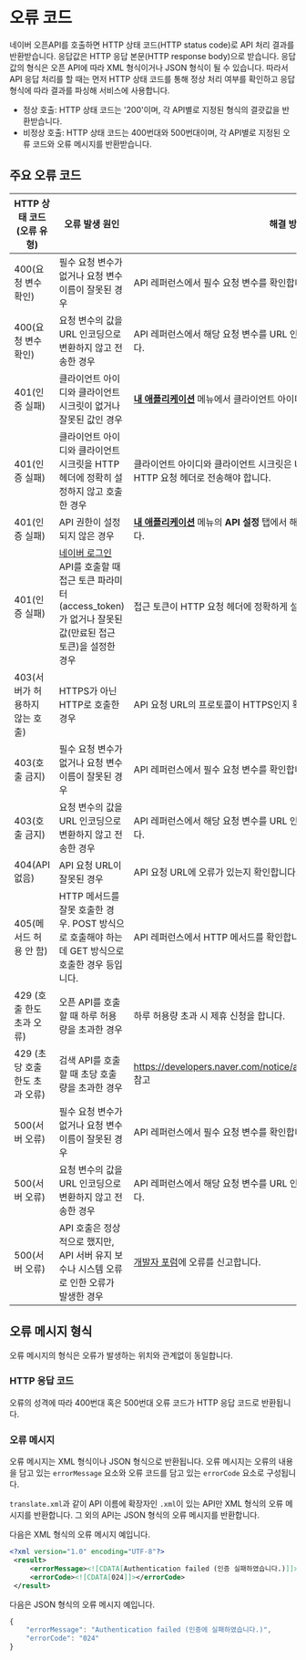 # 오류 코드

네이버 오픈API를 호출하면 HTTP 상태 코드(HTTP status code)로 API 처리 결과를 반환받습니다. 응답값은 HTTP 응답 본문(HTTP response body)으로 받습니다. 응답값의 형식은 오픈 API에 따라 XML 형식이거나 JSON 형식이 될 수 있습니다. 따라서 API 응답 처리를 할 때는 먼저 HTTP 상태 코드를 통해 정상 처리 여부를 확인하고 응답 형식에 따라 결과를 파싱해 서비스에 사용합니다.

- 정상 호출: HTTP 상태 코드는 '200'이며, 각 API별로 지정된 형식의 결괏값을 반환받습니다.
- 비정상 호출: HTTP 상태 코드는 400번대와 500번대이며, 각 API별로 지정된 오류 코드와 오류 메시지를 반환받습니다.

## 주요 오류 코드

|HTTP 상태 코드(오류 유형)|오류 발생 원인|해결 방법|
|---|------|------|
|400(요청 변수 확인)|필수 요청 변수가 없거나 요청 변수 이름이 잘못된 경우|API 레퍼런스에서 필수 요청 변수를 확인합니다.|
|400(요청 변수 확인)|요청 변수의 값을 URL 인코딩으로 변환하지 않고 전송한 경우|API 레퍼런스에서 해당 요청 변수를 URL 인코딩으로 변환해야 하는지 확인합니다.|
|401(인증 실패)|클라이언트 아이디와 클라이언트 시크릿이 없거나 잘못된 값인 경우|**[내 애플리케이션](https://developers.naver.com/apps/#/list)** 메뉴에서 클라이언트 아이디와 클라이언트 시크릿을 확인합니다.|
|401(인증 실패)|클라이언트 아이디와 클라이언트 시크릿을 HTTP 헤더에 정확히 설정하지 않고 호출한 경우|클라이언트 아이디와 클라이언트 시크릿은 URL이나 폼이 아니라 지정된 이름의 HTTP 요청 헤더로 전송해야 합니다.|
|401(인증 실패)|API 권한이 설정되지 않은 경우|**[내 애플리케이션](https://developers.naver.com/apps/#/list)** 메뉴의 **API 설정** 탭에서 해당 API가 추가되어 있는지 확인합니다.|
|401(인증 실패)|[네이버 로그인](https://developers.naver.com/products/login/api/api.md) API를 호출할 때 접근 토큰 파라미터(access_token)가 없거나 잘못된 값(만료된 접근 토큰)을 설정한 경우|접근 토큰이 HTTP 요청 헤더에 정확하게 설정됐는지, 값이 유효한지 확인합니다.|
|403(서버가 허용하지 않는 호출)|HTTPS가 아닌 HTTP로 호출한 경우|API 요청 URL의 프로토콜이 HTTPS인지 확인합니다.|
|403(호출 금지)|필수 요청 변수가 없거나 요청 변수 이름이 잘못된 경우|API 레퍼런스에서 필수 요청 변수를 확인합니다.|
|403(호출 금지)|요청 변수의 값을 URL 인코딩으로 변환하지 않고 전송한 경우|API 레퍼런스에서 해당 요청 변수를 URL 인코딩으로 변환해야 하는지 확인합니다.|
|404(API 없음)|API 요청 URL이 잘못된 경우|API 요청 URL에 오류가 있는지 확인합니다.|
|405(메서드 허용 안 함)|HTTP 메서드를 잘못 호출한 경우.  POST 방식으로 호출해야 하는데 GET 방식으로 호출한 경우 등입니다.|API 레퍼런스에서 HTTP 메서드를 확인합니다.|
|429 (호출 한도 초과 오류)|오픈 API를 호출할 때 하루 허용량을 초과한 경우|하루 허용량 초과 시 제휴 신청을 합니다.|
|429 (초당 호출 한도 초과 오류)|검색 API를 호출할 때 초당 호출량을 초과한 경우|<https://developers.naver.com/notice/article/10000000000030659365> 참고|
|500(서버 오류)|필수 요청 변수가 없거나 요청 변수 이름이 잘못된 경우|API 레퍼런스에서 필수 요청 변수를 확인합니다.|
|500(서버 오류)|요청 변수의 값을 URL 인코딩으로 변환하지 않고 전송한 경우|API 레퍼런스에서 해당 요청 변수를 URL 인코딩으로 변환해야 하는지 확인합니다.|
|500(서버 오류)|API 호출은 정상적으로 했지만, API 서버 유지 보수나 시스템 오류로 인한 오류가 발생한 경우|[개발자 포럼](https://developers.naver.com/forum)에 오류를 신고합니다.|


## 오류 메시지 형식

오류 메시지의 형식은 오류가 발생하는 위치와 관계없이 동일합니다.

### HTTP 응답 코드 

오류의 성격에 따라 400번대 혹은 500번대 오류 코드가 HTTP 응답 코드로 반환됩니다.

### 오류 메시지 

오류 메시지는 XML 형식이나 JSON 형식으로 반환됩니다. 오류 메시지는 오류의 내용을 담고 있는 `errorMessage` 요소와 오류 코드를 담고 있는 `errorCode` 요소로 구성됩니다. 

`translate.xml`과 같이 API 이름에 확장자인 `.xml`이 있는 API만 XML 형식의 오류 메시지를 반환합니다. 그 외의 API는 JSON 형식의 오류 메시지를 반환합니다.

다음은 XML 형식의 오류 메시지 예입니다.

```xml
<?xml version="1.0" encoding="UTF-8"?>
 <result>
     <errorMessage><![CDATA[Authentication failed (인증 실패하였습니다.)]]></errorMessage>
     <errorCode><![CDATA[024]]></errorCode>
 </result>
```

다음은 JSON 형식의 오류 메시지 예입니다.

```javascript
{
    "errorMessage": "Authentication failed (인증에 실패하였습니다.)",
    "errorCode": "024"
}
```
